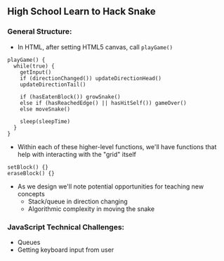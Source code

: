 ## High School Learn to Hack Snake
### General Structure:
* In HTML, after setting HTML5 canvas, call `playGame()`

```
playGame() {
  while(true) {
    getInput()
    if (directionChanged()) updateDirectionHead()
    updateDirectionTail()

    if (hasEatenBlock()) growSnake()
    else if (hasReachedEdge() || hasHitSelf()) gameOver()
    else moveSnake()

    sleep(sleepTime)
  }
}
```

* Within each of these higher-level functions, we'll have functions that help with interacting with the "grid" itself

```
setBlock() {}
eraseBlock() {}
```

* As we design we'll note potential opportunities for teaching new concepts
    * Stack/queue in direction changing
    * Algorithmic complexity in moving the snake

### JavaScript Technical Challenges:
* Queues
* Getting keyboard input from user

